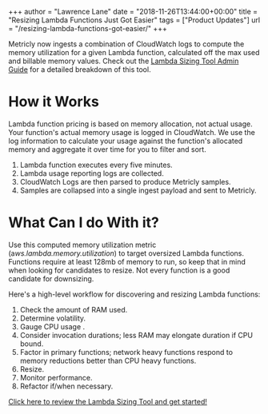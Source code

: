 +++
author = "Lawrence Lane"
date = "2018-11-26T13:44:00+00:00"
title = "Resizing Lambda Functions Just Got Easier"
tags = ["Product Updates"]
url = "/resizing-lambda-functions-got-easier/"
+++

Metricly now ingests a combination of CloudWatch logs to compute the memory utilization for a given Lambda function, calculated off the max used and billable memory values. Check out the [Lambda Sizing Tool Admin Guide](https://www.metricly.com/support/integrations/lambda-sizing/) for a detailed breakdown of this tool.

How it Works
============

Lambda function pricing is based on memory allocation, not actual usage. Your function's actual memory usage is logged in CloudWatch. We use the log information to calculate your usage against the function's allocated memory and aggregate it over time for you to filter and sort.

1.  Lambda function executes every five minutes.
2.  Lambda usage reporting logs are collected.
3.  CloudWatch Logs are then parsed to produce Metricly samples.
4.  Samples are collapsed into a single ingest payload and sent to Metricly.

What Can I do With it?
======================

Use this computed memory utilization metric (a*ws.lambda.memory.utilization*) to target oversized Lambda functions. Functions require at least 128mb of memory to run, so keep that in mind when looking for candidates to resize. Not every function is a good candidate for downsizing.

Here's a high-level workflow for discovering and resizing Lambda functions:

1.  Check the amount of RAM used.
2.  Determine volatility.
3.  Gauge CPU usage .
4.  Consider invocation durations; less RAM may elongate duration if CPU bound.
5.  Factor in primary functions; network heavy functions respond to memory reductions better than CPU heavy functions.
6.  Resize.
7.  Monitor performance.
8.  Refactor if/when necessary.

[Click here to review the Lambda Sizing Tool and get started!](https://www.metricly.com/support/integrations/lambda-sizing/)